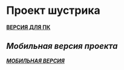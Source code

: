 # Проект шустрика 
[**ВЕРСИЯ ДЛЯ ПК**](https://sereoja20.github.io/SprintX-2.0/April%2012th/index.html)
## ***Мобильная версия проекта***
[***МОБИЛЬНАЯ ВЕРСИЯ***](https://sereoja20.github.io/SprintX-2.0/April%2012th/index%20test.html)


